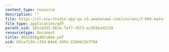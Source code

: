 ```yaml
---
content_type: resource
description: ''
file: https://ol-ocw-studio-app-qa.s3.amazonaws.com/courses/3-094-materials-in-human-experience-spring-2004/b5ca7134c35d84e6265e22b0613e7704_06SI03Ag40Cu60a.pdf
file_type: application/pdf
parent_uid: 101c6d32-96cb-7ef7-f8f2-ac2616ed2216
resourcetype: Document
title: 06SI03Ag40Cu60a.pdf
uid: b5ca7134-c35d-84e6-265e-22b0613e7704
---
```

